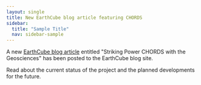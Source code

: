 ```yaml
---
layout: single
title: New EarthCube blog article featuring CHORDS
sidebar:
  title: "Sample Title"
  nav: sidebar-sample
---
```


A new [EarthCube blog article](https://earthcube.wordpress.com/2017/08/31/chords-expanded-project/) entitled
"Striking Power CHORDS with the Geosciences" has been posted to the EarthCube blog site.

Read about the current status of the project and the planned developments for the future.
